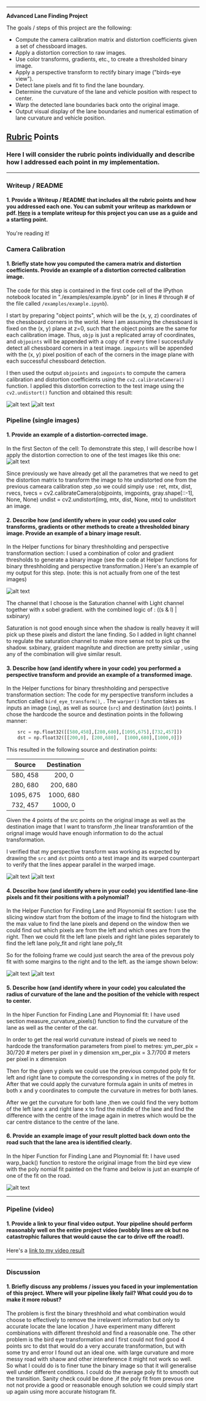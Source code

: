 

---

**Advanced Lane Finding Project**

The goals / steps of this project are the following:

* Compute the camera calibration matrix and distortion coefficients given a set of chessboard images.
* Apply a distortion correction to raw images.
* Use color transforms, gradients, etc., to create a thresholded binary image.
* Apply a perspective transform to rectify binary image ("birds-eye view").
* Detect lane pixels and fit to find the lane boundary.
* Determine the curvature of the lane and vehicle position with respect to center.
* Warp the detected lane boundaries back onto the original image.
* Output visual display of the lane boundaries and numerical estimation of lane curvature and vehicle position.

[//]: # (Image References)

[image1]: ./examples/undistort_output.png "Undistorted"
[image2]: ./test_images/test1.jpg "Road Transformed"
[image3]: ./examples/binary_combo_example.jpg "Binary Example"
[image4]: ./examples/warped_straight_lines.jpg "Warp Example"
[image5]: ./examples/color_fit_lines.jpg "Fit Visual"
[image6]: ./examples/example_output.jpg "Output"
[video1]: ./project_video.mp4 "Video"

## [Rubric](https://review.udacity.com/#!/rubrics/571/view) Points

### Here I will consider the rubric points individually and describe how I addressed each point in my implementation.  

---

### Writeup / README

#### 1. Provide a Writeup / README that includes all the rubric points and how you addressed each one.  You can submit your writeup as markdown or pdf.  [Here](https://github.com/udacity/CarND-Advanced-Lane-Lines/blob/master/writeup_template.md) is a template writeup for this project you can use as a guide and a starting point.  

You're reading it!

### Camera Calibration

#### 1. Briefly state how you computed the camera matrix and distortion coefficients. Provide an example of a distortion corrected calibration image.

The code for this step is contained in the first code cell of the IPython notebook located in "./examples/example.ipynb" (or in lines # through # of the file called `/examples/example.ipynb`).  

I start by preparing "object points", which will be the (x, y, z) coordinates of the chessboard corners in the world. Here I am assuming the chessboard is fixed on the (x, y) plane at z=0, such that the object points are the same for each calibration image.  Thus, `objp` is just a replicated array of coordinates, and `objpoints` will be appended with a copy of it every time I successfully detect all chessboard corners in a test image.  `imgpoints` will be appended with the (x, y) pixel position of each of the corners in the image plane with each successful chessboard detection.  

I then used the output `objpoints` and `imgpoints` to compute the camera calibration and distortion coefficients using the `cv2.calibrateCamera()` function.  I applied this distortion correction to the test image using the `cv2.undistort()` function and obtained this result: 

![alt text](output_images/calibration2.jpg "Original")
![alt text](/output_images/undist_calibration2.jpg "Undistorted")

### Pipeline (single images)

#### 1. Provide an example of a distortion-corrected image.
In the first Secton of the cell:
To demonstrate this step, I will describe how I apply the distortion correction to one of the test images like this one:
![alt text](/examples/undist.jpg)

Since previously we have already get all the parametres that we need to get the distortion matrix to transform the image to hte undistorted one from the previous cameara calibration step ,so we could simply use :
ret, mtx, dist, rvecs, tvecs = cv2.calibrateCamera(objpoints, imgpoints, gray.shape[::-1], None, None)
undist = cv2.undistort(img, mtx, dist, None, mtx)
to undistitort an image.

#### 2. Describe how (and identify where in your code) you used color transforms, gradients or other methods to create a thresholded binary image.  Provide an example of a binary image result.
In the Helper functions for binary threshholding and perspective transformation section:
I used a combination of color and gradient thresholds to generate a binary image (see the code at Helper functions for binary threshholding and perspective transformation.)  Here's an example of my output for this step.  (note: this is not actually from one of the test images)

![alt text](/output_images/binary_thresh.jpg)

The channel that I choose is the Saturation channel with Light channel together with x sobel gradient.
with the combined logic of : ((s & l) | sxbinary)

Saturation is not good enough since when the shadow is really heavey it will pick up these pixels and distort the lane finding.
So I added in light channel to regulate the saturation channel to make more sense not to pick up the shadow.
sxbinary, graident magnitute and direction are pretty similar , using any of the combination will give similar result.



#### 3. Describe how (and identify where in your code) you performed a perspective transform and provide an example of a transformed image.
In the Helper functions for binary threshholding and perspective transformation section:
The code for my perspective transform includes a function called `bird_eye_transform()`,  .  The `warper()` function takes as inputs an image (`img`), as well as source (`src`) and destination (`dst`) points.  I chose the hardcode the source and destination points in the following manner:

```python
    src = np.float32([[580,458],[280,680],[1095,675],[732,457]])
    dst = np.float32([[200,0], [200,680],  [1000,680],[1000,0]])
```

This resulted in the following source and destination points:

| Source        | Destination   | 
|:-------------:|:-------------:| 
| 580, 458      | 200, 0        | 
| 280, 680      | 200, 680      |
| 1095, 675     | 1000, 680      |
| 732, 457      | 1000, 0        |

Given the 4 points of the src points on the original image as well as the destination image that I want to transform ,the linear transforamtion of the orignal image would have enough information to do the actual transformation.

I verified that my perspective transform was working as expected by drawing the `src` and `dst` points onto a test image and its warped counterpart to verify that the lines appear parallel in the warped image.

![alt text](/output_images/perspective1.jpg)
![alt text](/output_images/perspective2.jpg)

#### 4. Describe how (and identify where in your code) you identified lane-line pixels and fit their positions with a polynomial?
In the Helper Function for Finding Lane and Ploynomial fit section:
I use the slicing window start from the bottom of the image to find the histogram with the max value to find the lane pixels and depend on the window then we could find out which pixels are from the left and which ones are from the right.
Then we could fit the left lane pixels and right lane pixles separately to find the left lane poly_fit and right lane poly_fit

So for the folloing frame we could just search the area of the prevous poly fit with some margins to the right and to the left.
as the iamge shown below:

![alt text](/output_images/poly_fit1.jpg)
![alt text](/output_images/poly_fit2.jpg)




#### 5. Describe how (and identify where in your code) you calculated the radius of curvature of the lane and the position of the vehicle with respect to center.

In the hlper Function for Finding Lane and Ploynomial fit:
I have used section measure_curvature_pixels() function to find the curvature of the lane as well as the center of the car.

In order to get the real world curvature instead of pixels we need to hardcode the transformation parameters from pixel to metres:
    ym_per_pix = 30/720 # meters per pixel in y dimension
    xm_per_pix = 3.7/700 # meters per pixel in x dimension
  
Then for the given y pixels we could use the previous computed poly fit for left and right lane to compute the corresponding x in metres of the poly fit.
After that we could apply the curvature formula again in units of metres in both x and y coordinates to compute the curvature in metres for both lanes.

After we get the curvature for both lane ,then we could find the very bottom of the left lane x and right lane x to find the middle of the lane and find the difference with the centre of the image again in metres which would be the car centre distance to the centre of the lane.


#### 6. Provide an example image of your result plotted back down onto the road such that the lane area is identified clearly.

In the hlper Function for Finding Lane and Ploynomial fit:
I have used warp_back() function to restore the original image from the bird eye view with the poly nomial fit painted on the frame and below is just an example of one of the fit on the road.

![alt text](/output_images/exmaple_fit.jpg)

---

### Pipeline (video)

#### 1. Provide a link to your final video output.  Your pipeline should perform reasonably well on the entire project video (wobbly lines are ok but no catastrophic failures that would cause the car to drive off the road!).

Here's a [link to my video result](https://youtu.be/ViWPq8g4XRY)

---

### Discussion

#### 1. Briefly discuss any problems / issues you faced in your implementation of this project.  Where will your pipeline likely fail?  What could you do to make it more robust?


The problem is first the binary threshhold and what combination would choose to effectively to remove the irrelavent information but only to accurate locate the lane location ,I have experiment many different combinations with different threshold and find a reasonable one.
The other problem is the bird eye transformation and I first could not find good 4 points src to dst that would do a very accurate transformation, but with some try and error I found out an ideal one.
with large curvature and more messy road with shaow and other intereference it might not work so well.
So what I could do is to finer tune the binary image so that it will generalise well under different conditions.
I could do the average poly fit to smooth out the transition. 
Sanity check could be done ,if the poly fit from prevous one not not provide a good or reasonable enough solution we could simply start up again using more accurate histogram fit.
